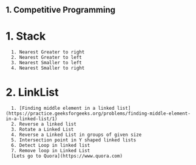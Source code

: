 ## 1. Competitive Programming
   # 1. Stack
      1. Nearest Greater to right
      2. Nearest Greater to left
      3. Nearest Smaller to left
      4. Nearest Smaller to right
   # 2. LinkList
      1. [Finding middle element in a linked list](https://practice.geeksforgeeks.org/problems/finding-middle-element-in-a-linked-list/1)
      2. Reverse a linked list
      3. Rotate a Linked List
      4. Reverse a Linked List in groups of given size
      5. Intersection point in Y shaped linked lists
      6. Detect Loop in linked list
      7. Remove loop in Linked List
      [Lets go to Quora](https://www.quora.com)
